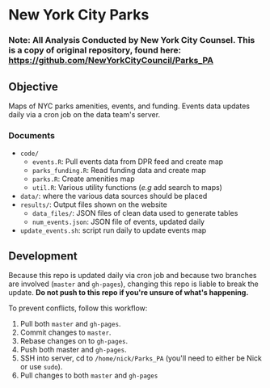 # New York City Parks

### Note: All Analysis Conducted by New York City Counsel. This is a copy of original repository, found here: https://github.com/NewYorkCityCouncil/Parks_PA

## Objective

Maps of NYC parks amenities, events, and funding. Events data updates daily via a cron job on the data team's server.

### Documents

- `code/`
  - `events.R`: Pull events data from DPR feed and create map
  - `parks_funding.R`: Read funding data and create map
  - `parks.R`: Create amenities map
  - `util.R`: Various utility functions (*e.g* add search to maps)
- `data/`: where the various data sources should be placed
- `results/`: Output files shown on the website
  - `data_files/`: JSON files of clean data used to generate tables
  - `num_events.json`: JSON file of events, updated daily
- `update_events.sh`: script run daily to update events map

## Development

Because this repo is updated daily via cron job and because two branches are involved (`master` and `gh-pages`), changing this repo is liable to break the update. **Do not push to this repo if you're unsure of what's happening.**

To prevent conflicts, follow this workflow:

1. Pull both `master` and `gh-pages`.
2. Commit changes to `master`.
3. Rebase changes on to `gh-pages`.
4. Push both master and `gh-pages`.
5. SSH into server, cd to `/home/nick/Parks_PA` (you'll need to either be Nick or use `sudo`).
6. Pull changes to both `master` and `gh-pages`
